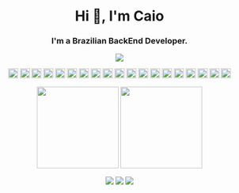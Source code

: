 <h1 align="center">Hi 👋, I'm Caio</h1>
<h3 align="center">I'm a Brazilian BackEnd Developer.</h3>
<p align='center'>
  <a href="#"><img src="https://badges.pufler.dev/visits/caioreix/caioreix"></a>
</p>

<p align="center">
  <code><img title="AWS" alt="AWS" width="20" src="https://github.com/caioreix/devicon/blob/master/icons/amazonwebservices/amazonwebservices-original.svg"></code>
  <code><img title="Bash" alt="Bash" width="20" src="https://github.com/caioreix/devicon/blob/master/icons/bash/bash-original.svg"></code>
  <code><img title="C" alt="C" width="20" src="https://github.com/caioreix/devicon/blob/master/icons/c/c-original.svg"></code>
  <code><img title="C++" alt="C++" width="20" src="https://github.com/caioreix/devicon/blob/master/icons/cplusplus/cplusplus-original.svg"></code>
  <code><img title="Docker" alt="Docker" width="20" src="https://github.com/caioreix/devicon/blob/master/icons/docker/docker-original.svg"></code>
  <code><img title="Git" alt="Git" width="20" src="https://github.com/caioreix/devicon/blob/master/icons/git/git-original.svg"></code>
  <code><img title="Golang" alt="Golang" width="20" src="https://github.com/caioreix/devicon/blob/master/icons/go/go-original.svg"></code>
  <code><img title="Google Cloud" alt="Google Cloud" width="20" src="https://github.com/caioreix/devicon/blob/master/icons/googlecloud/googlecloud-original.svg"></code>
  <code><img title="Javascript" alt="Javascript" width="20" src="https://github.com/caioreix/devicon/blob/master/icons/javascript/javascript-original.svg"></code>
  <code><img title="Jenkins" alt="Jenkins" width="20" src="https://github.com/caioreix/devicon/blob/master/icons/jenkins/jenkins-original.svg"></code>
  <code><img title="Kubernetes" alt="Kubernetes" width="20" src="https://github.com/caioreix/devicon/blob/master/icons/kubernetes/kubernetes-plain.svg"></code>
  <code><img title="Linux" alt="Linux" width="20" src="https://github.com/caioreix/devicon/blob/master/icons/linux/linux-original.svg"></code>
  <code><img title="MongoDB" alt="MongoDB" width="20" src="https://github.com/caioreix/devicon/blob/master/icons/mongodb/mongodb-original.svg"></code>
  <code><img title="MySQL" alt="MySQL" width="20" src="https://github.com/caioreix/devicon/blob/master/icons/mysql/mysql-original.svg"></code>
  <code><img title="Nginx" alt="Nginx" width="20" src="https://github.com/caioreix/devicon/blob/master/icons/nginx/nginx-original.svg"></code>
  <code><img title="Postgres" alt="Postgres" width="20" src="https://github.com/caioreix/devicon/blob/master/icons/postgresql/postgresql-original.svg"></code>
  <code><img title="Python" alt="Python" width="20" src="https://github.com/caioreix/devicon/blob/master/icons/python/python-original.svg"></code>
  <code><img title="Redis" alt="Redis" width="20" src="https://github.com/caioreix/devicon/blob/master/icons/redis/redis-original.svg"></code>
  <code><img title="TypeScript" alt="TypeScript" width="20" src="https://github.com/caioreix/devicon/blob/master/icons/typescript/typescript-original.svg"></code>
</p>
  
<p align="center">
  <img height="165em" src="https://github-readme-stats.vercel.app/api?username=caioreix&show_icons=true&theme=algolia&include_all_commits=true&count_private=true"/>
  <img height="165em" src="https://github-readme-stats.vercel.app/api/top-langs/?username=caioreix&layout=compact&langs_count=16&theme=algolia"/>
</p>

<p align="center">
  <a href="https://linkedin.com/in/caioreix" target="_blank"><img src="https://img.shields.io/badge/-LinkedIn-%230077B5?style=for-the-badge&logo=linkedin&logoColor=white" target="_blank"></a>
  <a href ="mailto: caioreix@outlook.com"><img src="https://img.shields.io/badge/Outlook-0078D4?style=for-the-badge&logo=microsoft-outlook&logoColor=white" target="_blank"></a>
  <a href ="https://instagram.com/caioreix/" target="_blank"><img src="https://img.shields.io/badge/-Instagram-%23E4405F?style=for-the-badge&logo=instagram&logoColor=white" target="_blank"></a>
</p>

